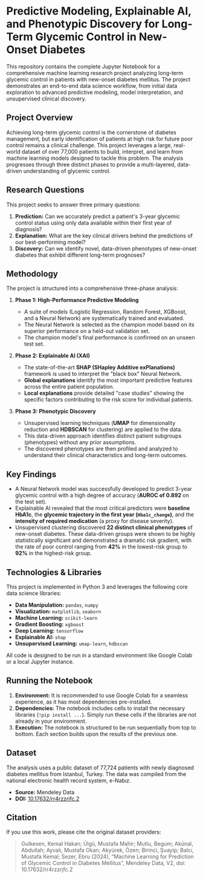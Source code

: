 # Predictive Modeling, Explainable AI, and Phenotypic Discovery for Long-Term Glycemic Control in New-Onset Diabetes

This repository contains the complete Jupyter Notebook for a comprehensive machine learning research project analyzing long-term glycemic control in patients with new-onset diabetes mellitus. The project demonstrates an end-to-end data science workflow, from initial data exploration to advanced predictive modeling, model interpretation, and unsupervised clinical discovery.

## Project Overview

Achieving long-term glycemic control is the cornerstone of diabetes management, but early identification of patients at high risk for future poor control remains a clinical challenge. This project leverages a large, real-world dataset of over 77,000 patients to build, interpret, and learn from machine learning models designed to tackle this problem. The analysis progresses through three distinct phases to provide a multi-layered, data-driven understanding of glycemic control.

## Research Questions

This project seeks to answer three primary questions:
1.  **Prediction:** Can we accurately predict a patient's 3-year glycemic control status using only data available within their first year of diagnosis?
2.  **Explanation:** What are the key clinical drivers behind the predictions of our best-performing model?
3.  **Discovery:** Can we identify novel, data-driven phenotypes of new-onset diabetes that exhibit different long-term prognoses?

## Methodology

The project is structured into a comprehensive three-phase analysis:

1.  **Phase 1: High-Performance Predictive Modeling**
    -   A suite of models (Logistic Regression, Random Forest, XGBoost, and a Neural Network) are systematically trained and evaluated.
    -   The Neural Network is selected as the champion model based on its superior performance on a held-out validation set.
    -   The champion model's final performance is confirmed on an unseen test set.

2.  **Phase 2: Explainable AI (XAI)**
    -   The state-of-the-art **SHAP (SHapley Additive exPlanations)** framework is used to interpret the "black box" Neural Network.
    -   **Global explanations** identify the most important predictive features across the entire patient population.
    -   **Local explanations** provide detailed "case studies" showing the specific factors contributing to the risk score for individual patients.

3.  **Phase 3: Phenotypic Discovery**
    -   Unsupervised learning techniques (**UMAP** for dimensionality reduction and **HDBSCAN** for clustering) are applied to the data.
    -   This data-driven approach identifies distinct patient subgroups (phenotypes) without any prior assumptions.
    -   The discovered phenotypes are then profiled and analyzed to understand their clinical characteristics and long-term outcomes.

## Key Findings

-   A Neural Network model was successfully developed to predict 3-year glycemic control with a high degree of accuracy (**AUROC of 0.892** on the test set).
-   Explainable AI revealed that the most critical predictors were **baseline HbA1c**, the **glycemic trajectory in the first year (`Hba1c_change`)**, and the **intensity of required medication** (a proxy for disease severity).
-   Unsupervised clustering discovered **22 distinct clinical phenotypes** of new-onset diabetes. These data-driven groups were shown to be highly statistically significant and demonstrated a dramatic risk gradient, with the rate of poor control ranging from **42%** in the lowest-risk group to **92%** in the highest-risk group.

## Technologies & Libraries

This project is implemented in Python 3 and leverages the following core data science libraries:
-   **Data Manipulation:** `pandas`, `numpy`
-   **Visualization:** `matplotlib`, `seaborn`
-   **Machine Learning:** `scikit-learn`
-   **Gradient Boosting:** `xgboost`
-   **Deep Learning:** `tensorflow`
-   **Explainable AI:** `shap`
-   **Unsupervised Learning:** `umap-learn`, `hdbscan`

All code is designed to be run in a standard environment like Google Colab or a local Jupyter instance.

## Running the Notebook

1.  **Environment:** It is recommended to use Google Colab for a seamless experience, as it has most dependencies pre-installed.
2.  **Dependencies:** The notebook includes cells to install the necessary libraries (`!pip install ...`). Simply run these cells if the libraries are not already in your environment.
3.  **Execution:** The notebook is structured to be run sequentially from top to bottom. Each section builds upon the results of the previous one.

## Dataset

The analysis uses a public dataset of 77,724 patients with newly diagnosed diabetes mellitus from Istanbul, Turkey. The data was compiled from the national electronic health record system, e-Nabız.

-   **Source:** Mendeley Data
-   **DOI:** [10.17632/rr4rzzrjfc.2](https://doi.org/10.17632/rr4rzzrjfc.2)

## Citation

If you use this work, please cite the original dataset providers:

> Gulkesen, Kemal Hakan; Ülgü, Mustafa Mahir; Mutlu, Begum; Akünal, Abdullah; Ayvalı, Mustafa Okan; Akyürek, Özen; Birinci, Şuayip; Balcı, Mustafa Kemal; Sezer, Ebru (2024), “Machine Learning for Prediction of Glycemic Control in Diabetes Mellitus”, Mendeley Data, V2, doi: 10.17632/rr4rzzrjfc.2
